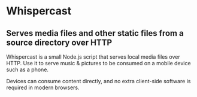 # Whispercast

## Serves media files and other static files from a source directory over HTTP

Whispercast is a small Node.js script that serves local media files over HTTP.
Use it to serve music & pictures to be consumed on a mobile device such as a phone.

Devices can consume content directly, and no extra client-side software is required in modern browsers.
